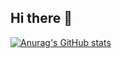 ## Hi there 👋

[![Anurag's GitHub stats](https://github-readme-stats.vercel.app/api?username=OrStudio&show_icons=true&theme=radical)](https://github.com/anuraghazra/github-readme-stats)
